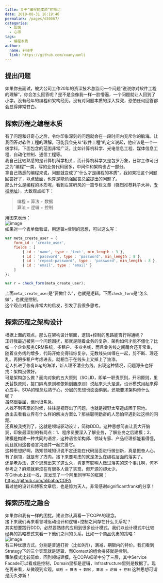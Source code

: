 ```yaml
---
title: 关于“编程的本质”的探讨
date: 2018-08-31 16:19:48
permalink: /pages/d50067/
categories:
  - 后端
  - 心得
tags:
  - 编程本质
author: 
  name: 轩辕李
  link: https://github.com/xuanyuanli
---
```


## 提出问题
如果你去面试，被大公司工作20年的资深技术总监问一个问题“说说你对软件工程的理解”，你会怎么回答呢？是不是会像我一样一脸懵逼，一个问题就让人回到了小学。没有经年的编程和架构经历，没有对问题本质的深入探究，恐怕任何回答都会显得非常苍白。

<!-- more -->

## 探索历程之编程本质
有了问题和好奇心之后，令你印象深刻的问题就会在一段时间内充斥你的脑海。让我回答对软件工程的理解，可能我会先从“软件工程”的定义说起，他应该是一个一级学科，下面包含的范围非常广泛，比如计算机科学、光电信息工程、媒体信息工程、自动化控制、通信工程等。  
我自己比较熟悉的是计算机科学相关，而计算机科学又是包罗万象，日常工作可归之为“编程”一类，写的业务代码居多，中间件和架构也占一部分。  
拿自己熟悉的编程来说，问题就变成了“什么才是编程的本质”，我如果把这个问题回答好了，以点破面，也算是能勉强回答总监提出的问题了。  
那么什么是编程的本质呢，看到左耳听风的一篇专栏文章（强烈推荐耗子大神，[专栏地址](https://time.geekbang.org/column/48)），大致观点如下：
> 编程 = 算法 + 数据  
> 算法 = 逻辑 + 控制

用图来表示：  
![image](https://cdn.staticaly.com/gh/xuanyuanli/Img@master/picx/image.aipiq97z7jc.jpg)  
如果对一个表单做验证，用逻辑+控制的思想，可以这么写：
```js
var meta_create_user = {
    form_id : 'create_user',
    fields : [
        { id : 'name', type : 'text', min_length : 3 },
        { id : 'password', type : 'password', min_length : 8 },
        { id : 'repeat-password', type : 'password', min_length : 8 },
        { id : 'email', type : 'email' }
    ]
};

var r = check_form(meta_create_user);
```
上面`meta_create_user`是“要做什么”，也就是逻辑。下面`check_form`是“怎么做”，也就是控制。  
这个观点对我有非常大的启发，引发了我很多思考。

## 探索历程之架构设计
根据上面的观点，那么在架构设计层面，逻辑+控制的思路能否行得通呢？  
正好我最近被另一个问题困扰，那就是随着业务的复杂，架构如何才能不僵化？比如一个企业服务CRM系统，多租户、多业务线，而且业务线之间耦合还非常重，随着业务线的增多，代码开始变得错综复杂，无数线头纠缠在一起，剪不断、理还乱。再把多租户考虑进去，就相当于在线头上又掉上了油漆。  
老人扎进了修复bug的海洋，新人理不清业务线。出现这种情况，问题源头也好找：架构没做好。  
可是架构怎么做？面向对象的五大原则（SOLID，即单一职责原则，开闭原则，里氏替换原则，接口隔离原则和依赖倒置原则）说起来头头是道，设计模式用起来得心应手，SOA的理念烂熟于心，分层的思想也面面俱到。还能要求架构师什么呢？  
虽然很委屈，但也很焦急。  
人找不到答案的时候，往往是视野出了问题，也就是视野太窄造成困于原地。  
放出去看看业界有什么样的解决方案么？那些聪明勤奋的人恐怕早遇到过这样的问题。  
还真被我找到了，这就是领域驱动设计，简称DDD。这种思想简直让我大开脑洞，印象最深刻的有两点：1、程序员要深入了解业务，了解业务之后建模；2、建模是构建一种共同的语言，这种语言架构师、领域专家、产品经理都能看得懂，而且就用这套语言沟通并一起完善它。  
这种思想好啊，熟知领域知识说不定还能在代码层面进行微创新，真是振奋人心。   
有了纲领，就是有了方向，接下来要考虑的就是怎么在编程层面的落实了。  
还是老办法，这个思想出来了这么久，肯定有聪明人做过落实的这个事儿啊，何不参考之？麻烦就麻烦在有很多人做了实现，但开源的却太少。  
在Github上找一找，真发现了一个阿里同学写的框架：https://github.com/alibaba/COPA  
看过他的设计和博客文章后，也是惊为天人，非常感谢significantfrank的分享！

## 探索历程之融合
如果你和我有一样的困扰，建议你认真看一下COPA的理念。  
接下来我们再来看领域驱动设计和逻辑+控制之间存在什么关系呢？  
其实想要践行DDD，必然要熟练的应用到很多设计模式，我们以设计模式中比较经典的策略模式来看一下他们之间的关系，比如一个商品优惠的策略：  
![image](https://cdn.staticaly.com/gh/xuanyuanli/Img@master/picx/image.24zhdj33pqm8.jpg)  
有三种优惠方式，分别是普通打折（比如9折），满减，期限内的特价。我们看到Strategy下的三个实现就是逻辑，而Context的组合拼装就是控制。  
策略模式比较简单，回到领域建模，在COPA框架中分了三层，其中Service Facade可以看成是控制，Domain里都是逻辑，Infrastructure里则是数据了。现在再来看，从微观到宏观，`编程 = 算法 + 数据` ，`算法 = 逻辑 + 控制` 这种思想可谓是历久弥新！  
